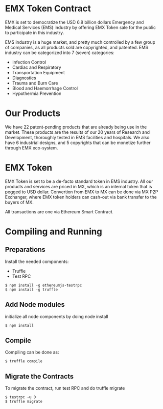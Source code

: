 # EMX Token Contract

EMX is set to democratize the USD 6.8 billion dollars Emergency and Medical Services (EMS) industry by offering EMX Token sale for the public to participate in this industry.

EMS industry is a huge market, and pretty much controlled by a few group of companies, as all products sold are copyrighted, and patented. EMS industry can be categorized into 7 (seven) categories:
- Infection Control
- Cardiac and Respiratory
- Transportation Equipment
- Diagnostics
- Trauma and Burn Care
- Blood and Haemorrhage Control
- Hypothermia Prevention

# Our Products

We have 22 patent-pending products that are already being use in the market. These products are the results of our 20 years of Research and Development, thoroughly tested in EMS facilities and hospitals. We also have 6 industrial designs, and 5 copyrights that can be monetize further through EMX eco-system.

# EMX Token

EMX Token is set to be a de-facto standard token in EMS industry. All our products and services are priced in MX, which is an internal token that is pegged to USD dollar. Convertion from EMX to MX can be done via MX P2P Exchanger, where EMX token holders can cash-out via bank transfer to the buyers of MX.

All transactions are one via Ethereum Smart Contract.

# Compiling and Running
## Preparations

Install the needed components:
- Truffle
- Test RPC

```
$ npm install -g ethereumjs-testrpc
$ npm install -g truffle
```

## Add Node modules
initialize all node components by doing node install
```
$ npm install
```

## Compile

Compiling can be done as:
```
$ truffle compile
```

## Migrate the Contracts

To migrate the contract, run test RPC and do truffle migrate
```
$ testrpc -u 0
$ truffle migrate
```

